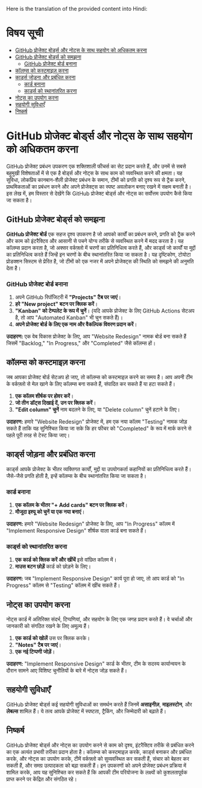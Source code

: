 Here is the translation of the provided content into Hindi:

# विषय सूची
- [GitHub प्रोजेक्ट बोर्ड्स और नोट्स के साथ सहयोग को अधिकतम करना](#github-प्रोजेक्ट-बोर्ड्स-और-नोट्स-के-साथ-सहयोग-को-अधिकतम-करना)
- [GitHub प्रोजेक्ट बोर्ड्स को समझना](#github-प्रोजेक्ट-बोर्ड्स-को-समझना)
  - [GitHub प्रोजेक्ट बोर्ड बनाना](#github-प्रोजेक्ट-बोर्ड-बनाना)
- [कॉलम्स को कस्टमाइज़ करना](#कॉलम्स-को-कस्टमाइज़-करना)
- [कार्ड्स जोड़ना और प्रबंधित करना](#कार्ड्स-जोड़ना-और-प्रबंधित-करना)
  - [कार्ड बनाना](#कार्ड-बनाना)
  - [कार्ड्स को स्थानांतरित करना](#कार्ड्स-को-स्थानांतरित-करना)
- [नोट्स का उपयोग करना](#नोट्स-का-उपयोग-करना)
- [सहयोगी सुविधाएँ](#सहयोगी-सुविधाएँ)
- [निष्कर्ष](#निष्कर्ष)

# GitHub प्रोजेक्ट बोर्ड्स और नोट्स के साथ सहयोग को अधिकतम करना

GitHub प्रोजेक्ट प्रबंधन उपकरण एक शक्तिशाली फीचर्स का सेट प्रदान करते हैं, और उनमें से सबसे बहुमुखी विशेषताओं में से एक है बोर्ड्स और नोट्स के साथ काम को व्यवस्थित करने की क्षमता। यह सुविधा, लोकप्रिय कानबान-शैली प्रोजेक्ट प्रबंधन के समान, टीमों को प्रगति को दृश्य रूप से ट्रैक करने, प्राथमिकताओं का प्रबंधन करने और अपने प्रोजेक्ट्स का स्पष्ट अवलोकन बनाए रखने में सक्षम बनाती है। इस लेख में, हम विस्तार से देखेंगे कि GitHub प्रोजेक्ट बोर्ड्स और नोट्स का सर्वोत्तम उपयोग कैसे किया जा सकता है।

## GitHub प्रोजेक्ट बोर्ड्स को समझना

**GitHub प्रोजेक्ट बोर्ड** एक सहज दृश्य उपकरण है जो आपको कार्यों का प्रबंधन करने, प्रगति को ट्रैक करने और काम को इंटरैक्टिव और आसानी से पचने योग्य तरीके से व्यवस्थित करने में मदद करता है। यह कॉलम्स प्रदान करता है, जो अक्सर वर्कफ़्लो में चरणों का प्रतिनिधित्व करते हैं, और कार्ड्स जो कार्यों या मुद्दों का प्रतिनिधित्व करते हैं जिन्हें इन चरणों के बीच स्थानांतरित किया जा सकता है। यह दृष्टिकोण, टोयोटा प्रोडक्शन सिस्टम से प्रेरित है, जो टीमों को एक नजर में अपने प्रोजेक्ट्स की स्थिति को समझने की अनुमति देता है।

### GitHub प्रोजेक्ट बोर्ड बनाना

1. अपने GitHub रिपॉजिटरी में **"Projects" टैब पर जाएं**।
2. **हरे "New project" बटन पर क्लिक करें**।
3. **"Kanban" को टेम्पलेट के रूप में चुनें**। (यदि आपके प्रोजेक्ट के लिए GitHub Actions सेटअप है, तो आप "Automated Kanban" भी चुन सकते हैं)।
4. **अपने प्रोजेक्ट बोर्ड के लिए एक नाम और वैकल्पिक विवरण प्रदान करें**।

**उदाहरण:**
एक वेब विकास प्रोजेक्ट के लिए, आप "Website Redesign" नामक बोर्ड बना सकते हैं जिसमें "Backlog," "In Progress," और "Completed" जैसे कॉलम्स हों।

## कॉलम्स को कस्टमाइज़ करना

जब आपका प्रोजेक्ट बोर्ड सेटअप हो जाए, तो कॉलम्स को कस्टमाइज़ करने का समय है। आप अपनी टीम के वर्कफ़्लो से मेल खाने के लिए कॉलम्स बना सकते हैं, संपादित कर सकते हैं या हटा सकते हैं।

1. **एक कॉलम शीर्षक पर होवर करें**।
2. **जो तीन डॉट्स दिखाई दें, उन पर क्लिक करें**।
3. **"Edit column" चुनें** नाम बदलने के लिए, या "Delete column" चुनें हटाने के लिए।

**उदाहरण:**
हमारे "Website Redesign" प्रोजेक्ट में, हम एक नया कॉलम "Testing" नामक जोड़ सकते हैं ताकि यह सुनिश्चित किया जा सके कि हर फीचर को "Completed" के रूप में मार्क करने से पहले पूरी तरह से टेस्ट किया जाए।

## कार्ड्स जोड़ना और प्रबंधित करना

कार्ड्स आपके प्रोजेक्ट के भीतर व्यक्तिगत कार्यों, मुद्दों या उपयोगकर्ता कहानियों का प्रतिनिधित्व करते हैं। जैसे-जैसे प्रगति होती है, इन्हें कॉलम्स के बीच स्थानांतरित किया जा सकता है।

### कार्ड बनाना

1. **एक कॉलम के भीतर "+ Add cards" बटन पर क्लिक करें**।
2. **मौजूदा इश्यू को चुनें या एक नया बनाएं**।

**उदाहरण:**
हमारे "Website Redesign" प्रोजेक्ट के लिए, आप "In Progress" कॉलम में "Implement Responsive Design" शीर्षक वाला कार्ड बना सकते हैं।

### कार्ड्स को स्थानांतरित करना

1. **एक कार्ड को क्लिक करें और खींचें** इसे वांछित कॉलम में।
2. **माउस बटन छोड़ें** कार्ड को छोड़ने के लिए।

**उदाहरण:**
जब "Implement Responsive Design" कार्य पूरा हो जाए, तो आप कार्ड को "In Progress" कॉलम से "Testing" कॉलम में खींच सकते हैं।

## नोट्स का उपयोग करना

नोट्स कार्ड में अतिरिक्त संदर्भ, टिप्पणियां, और सहयोग के लिए एक जगह प्रदान करते हैं। वे चर्चाओं और जानकारी को संगठित रखने के लिए अमूल्य हैं।

1. **एक कार्ड को खोलें** उस पर क्लिक करके।
2. **"Notes" टैब पर जाएं**।
3. **एक नई टिप्पणी जोड़ें**।

**उदाहरण:**
"Implement Responsive Design" कार्ड के भीतर, टीम के सदस्य कार्यान्वयन के दौरान सामने आए विशिष्ट चुनौतियों के बारे में नोट्स जोड़ सकते हैं।

## सहयोगी सुविधाएँ

GitHub प्रोजेक्ट बोर्ड्स कई सहयोगी सुविधाओं का समर्थन करते हैं जिनमें **असाइनीज़**, **माइलस्टोन**, और **लेबल्स** शामिल हैं। ये तत्व आपके प्रोजेक्ट में स्पष्टता, ट्रैकिंग, और जिम्मेदारी को बढ़ाते हैं।

## निष्कर्ष

GitHub प्रोजेक्ट बोर्ड्स और नोट्स का उपयोग करने से काम को दृश्य, इंटरैक्टिव तरीके से प्रबंधित करने का एक अत्यंत प्रभावी तरीका प्रदान होता है। कॉलम्स को कस्टमाइज़ करके, कार्ड्स बनाकर और प्रबंधित करके, और नोट्स का उपयोग करके, टीमें वर्कफ़्लो को सुव्यवस्थित कर सकती हैं, संचार को बेहतर कर सकती हैं, और समग्र उत्पादकता को बढ़ा सकती हैं। इन उपकरणों को अपने प्रोजेक्ट प्रबंधन प्रक्रिया में शामिल करके, आप यह सुनिश्चित कर सकते हैं कि आपकी टीम परियोजना के लक्ष्यों को कुशलतापूर्वक प्राप्त करने पर केंद्रित और संगठित रहे।
